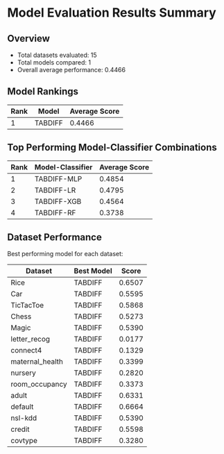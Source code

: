 # Model Evaluation Results Summary

## Overview

- Total datasets evaluated: 15
- Total models compared: 1
- Overall average performance: 0.4466

## Model Rankings

| Rank | Model | Average Score |
|------|-------|---------------|
| 1 | TABDIFF | 0.4466 |

## Top Performing Model-Classifier Combinations

| Rank | Model-Classifier | Average Score |
|------|-----------------|---------------|
| 1 | TABDIFF-MLP | 0.4854 |
| 2 | TABDIFF-LR | 0.4795 |
| 3 | TABDIFF-XGB | 0.4564 |
| 4 | TABDIFF-RF | 0.3738 |

## Dataset Performance

Best performing model for each dataset:

| Dataset | Best Model | Score |
|---------|------------|-------|
| Rice | TABDIFF | 0.6507 |
| Car | TABDIFF | 0.5595 |
| TicTacToe | TABDIFF | 0.5868 |
| Chess | TABDIFF | 0.5273 |
| Magic | TABDIFF | 0.5390 |
| letter_recog | TABDIFF | 0.0177 |
| connect4 | TABDIFF | 0.1329 |
| maternal_health | TABDIFF | 0.3399 |
| nursery | TABDIFF | 0.2820 |
| room_occupancy | TABDIFF | 0.3373 |
| adult | TABDIFF | 0.6331 |
| default | TABDIFF | 0.6664 |
| nsl-kdd | TABDIFF | 0.5390 |
| credit | TABDIFF | 0.5598 |
| covtype | TABDIFF | 0.3280 |
